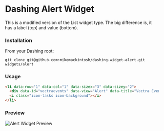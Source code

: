 Dashing Alert Widget
====================

This is a modified version of the List widget type. The big difference is, it has a label (top) and value (bottom).

### Installation

From your Dashing root:

```shell
git clone git@github.com:mikemackintosh/dashing-widget-alert.git widgets/alert
```

### Usage

```html
<li data-row="1" data-col="1" data-sizex="3" data-sizey="2">
  <div data-id="vectraevents" data-view="Alert" data-title="Vectra Events" style="background-color:#96bf48;" data-moreinfo="Events Detected by Vectra" ></div>
  <i class="icon-tasks icon-background"></i>
</li>
```

### Preview

![Alert Widget Preview](https://www.dropbox.com/s/bevsjwhogvgf3rn/Screenshot%202015-03-05%2011.55.21.png?dl=1)
